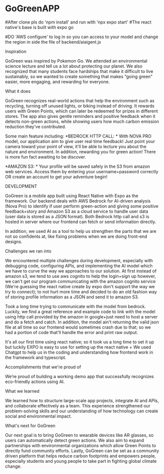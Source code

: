 # GoGreenAPP

#After clone pls do 'npm install' and run with 'npx expo start'
#The react native's base is built with expo go

#DO 'AWS configure' to log in so you can access to your model and change the region in side the file of backend/aiaigent.js


Inspiration

GoGreen was inspired by Pokemon Go. We attended an environmental science lecture and tell us a lot about protecting our planet. We also recognized that many students face hardships that make it difficult to live sustainably, so we wanted to create something that makes “going green” easier, more engaging, and rewarding for everyone.

What it does

GoGreen recognizes real-world actions that help the environment such as recycling, turning off unused lights, or biking instead of driving. It rewards users with Green Points, which can later be redeemed for prizes in different stores. The app also gives gentle reminders and positive feedback when it detects non-green actions, while showing users how much carbon emission reduction they’ve contributed.

Some main feature including: *BEDROCK HTTP CALL: * With NOVA PRO model, our application aim to give user real time feedback! Just point your camera toward your point of view, it'll be able to lecture you about the nature and environment. In addition, rewarding you for green action! There is more fun fact awaiting to be discover.

*AMAZON S3: * Your profile will be saved safely in the S3 from amazon web services. Access them by entering your username+password correctly OR create an account to get your adventure begin!

DEVELOPMENT

GoGreen is a mobile app built using React Native with Expo as the framework. Our backend deals with AWS Bedrock for AI-driven analysis (Nova Pro) to identify if user perform green-action and giving some positive feedback+story and Amazon S3 as a cloud service to handle user data (user data is stored as a JSON format). Both Bedrock http call and s3 is hosted in server where our frontend can fetch or send information directly.

In addition, we used AI as a tool to help us strengthen the parts that we are not so confidents at, like fixing problems when we are doing front-end designs.

Challenges we ran into

We encountered multiple challenges during development, especially with debugging code, configuring APIs, and implementing the AI model which we have to curve the way we approaches to our solution. At first instead of amazon s3, we tend to use aws cognito to help the login+sign up however, we can't get our program communicating with the amazon cognito service (We're guessing the react native create by expo don't support the way we try to connect); to not hurt more time and decided to do an old fashion way of storing profile information as a JSON and send it to amazon S3.

Took a long time trying to communicate with the model from bedrock. Luckily, we find a great reference and example code to link with the model using http call provided by the amazon in google+just need to host a server and do a fetch and catch. In addition, the model ain't returning the valid json file at all time so our frontend would sometimes crash due to that; so we had a portion of code that'll handle the error and print raw output.

It's all our first time using react native; so it took us a long time to set it up but luckily EXPO is easy to use for setting up the react native + We used Chatgpt to help us in the coding and understanding how frontend work in the framework and typescript.

Accomplishments that we're proud of

We’re proud of building a working demo app that successfully recognizes eco-friendly actions using AI.

What we learned

We learned how to structure large-scale app projects, integrate AI and APIs, and collaborate effectively as a team. This experience strengthened our problem-solving skills and our understanding of how technology can create social and environmental impact.

What's next for GoGreen

Our next goal is to bring GoGreen to wearable devices like AR glasses, so users can automatically detect green actions. We also aim to expand partnerships with environmental organizations which allow Green Points to directly fund community efforts. Lastly, GoGreen can be set as a community driven platform that helps reduce carbon footprints and empowers people, especially students and young people to take part in fighting global climate change.
